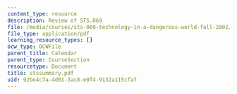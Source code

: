 ```yaml
---
content_type: resource
description: Review of STS.069
file: /media/courses/sts-069-technology-in-a-dangerous-world-fall-2002/92be4c7a4d013ac8e0f49132a115cfa7_stssummary.pdf
file_type: application/pdf
learning_resource_types: []
ocw_type: OCWFile
parent_title: Calendar
parent_type: CourseSection
resourcetype: Document
title: stssummary.pdf
uid: 92be4c7a-4d01-3ac8-e0f4-9132a115cfa7
---
```

